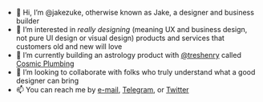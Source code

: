 - 👋 Hi, I’m @jakezuke, otherwise known as Jake, a designer and business builder
- 👀 I’m interested in _really designing_ (meaning UX and business design, not pure UI design or visual design) products and services that customers old and new will love
- 🌱 I’m currently building an astrology product with [@treshenry](https://github.com/treshenry) called [Cosmic Plumbing](https://www.linkedin.com/company/cosmic-plumbing/)
- 💞️ I’m looking to collaborate with folks who truly understand what a good designer can bring
- 📫 You can reach me by [e-mail](mailto:elegant.water3970@ponyloaf.com), [Telegram](https://telegram.me/jake_z), or [Twitter](https://twitter.com/jakez)
